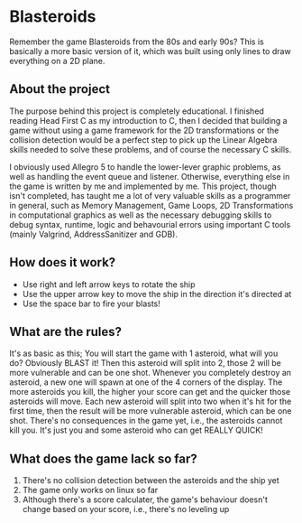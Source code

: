 # Blasteroids
Remember the game Blasteroids from the 80s and early 90s?
This is basically a more basic version of it, which was built using only lines to draw everything on a 2D plane.

## About the project
The purpose behind this project is completely educational. I finished reading Head First C as my introduction to C,
then I decided that building a game without using a game framework for the 2D transformations or the collision detection
would be a perfect step to pick up the Linear Algebra skills needed to solve these problems, and of course the necessary C skills.

I obviously used Allegro 5 to handle the lower-lever graphic problems, as well as handling the event queue and listener.
Otherwise, everything else in the game is written by me and implemented by me. This project, though isn't completed,
has taught me a lot of very valuable skills as a programmer in general,
such as Memory Management, Game Loops, 2D Transformations in computational graphics as well as
the necessary debugging skills to debug syntax, runtime, logic and behavourial errors using important C tools (mainly Valgrind, AddressSanitizer and GDB).

## How does it work?
* Use right and left arrow keys to rotate the ship
* Use the upper arrow key to move the ship in the direction it's directed at
* Use the space bar to fire your blasts!

## What are the rules?
It's as basic as this; You will start the game with 1 asteroid, what will you do? Obviously BLAST it! Then this asteroid will split into 2,
those 2 will be more vulnerable and can be one shot. Whenever you completely destroy an asteroid, a new one will spawn at one of the 4 corners of the display.
The more asteroids you kill, the higher your score can get and the quicker those asteroids will move. Each new asteroid will split into two
when it's hit for the first time, then the result will be more vulnerable asteroid, which can be one shot. There's no consequences in the game yet, i.e.,
the asteroids cannot kill you. It's just you and some asteroid who can get REALLY QUICK!

## What does the game lack so far?
1. There's no collision detection between the asteroids and the ship yet
2. The game only works on linux so far
3. Although there's a score calculater, the game's behaviour doesn't change based on your score, i.e., there's no leveling up